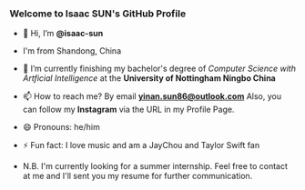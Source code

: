 ### Welcome to Isaac SUN's GitHub Profile

- 👋 Hi, I’m **@isaac-sun**
- I'm from Shandong, China
- 🌱 I’m currently finishing my bachelor's degree of *Computer Science with Artficial Intelligence* at the **University of Nottingham Ningbo China**
- 📫 How to reach me? By email **yinan.sun86@outlook.com** Also, you can follow my **Instagram** via the URL in my Profile Page.
- 😄 Pronouns: he/him
- ⚡ Fun fact: I love music and am a JayChou and Taylor Swift fan

- N.B. I'm currently looking for a summer internship. Feel free to contact at me and I'll sent you my resume for further communication.

<!---
isaac-sun/isaac-sun is a ✨ special ✨ repository because its `README.md` (this file) appears on your GitHub profile.
You can click the Preview link to take a look at your changes.
--->
